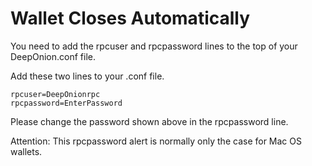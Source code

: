 # Wallet Closes Automatically

You need to add the rpcuser and rpcpassword lines to the top of your DeepOnion.conf file.

Add these two lines to your .conf file.

```text
rpcuser=DeepOnionrpc
rpcpassword=EnterPassword
```

Please change the password shown above in the rpcpassword line.

Attention: This rpcpassword alert is normally only the case for Mac OS wallets.

